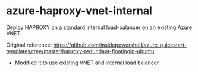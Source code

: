 # azure-haproxy-vnet-internal
Deploy HAPROXY on a standard internal load-balancer on an existing Azure VNET


Original reference:  https://github.com/insidepowershell/azure-quickstart-templates/tree/master/haproxy-redundant-floatingip-ubuntu
- Modified it to use existing VNET and internal load balancer

